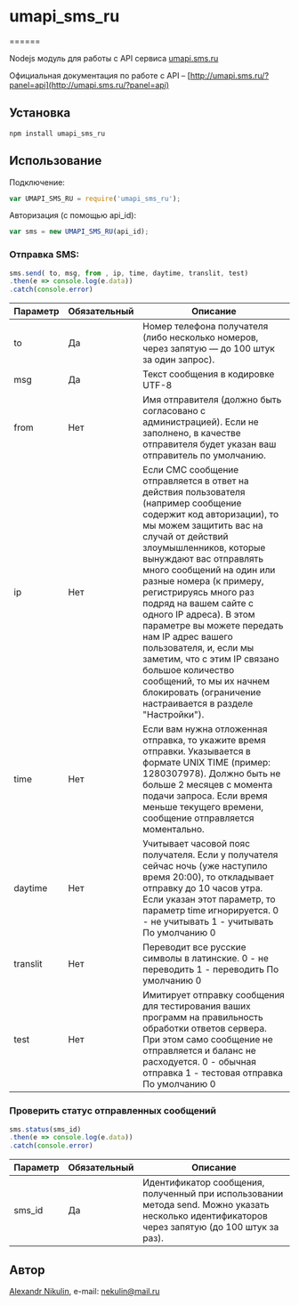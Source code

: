 # umapi_sms_ru
======

Nodejs модуль для работы с API сервиса [umapi.sms.ru](http://umapi.sms.ru)

Официальная документация по работе с API – [http://umapi.sms.ru/?panel=api](http://umapi.sms.ru/?panel=api)
## Установка
```
npm install umapi_sms_ru
```

## Использование

Подключение:
```js
var UMAPI_SMS_RU = require('umapi_sms_ru');
```

Авторизация (с помощью api_id):
```js
var sms = new UMAPI_SMS_RU(api_id);
```


### Отправка SMS:

```js
sms.send( to, msg, from , ip, time, daytime, translit, test)
.then(e => console.log(e.data))
.catch(console.error)
```

|Параметр|Обязательный|Описание                                                                           |
|--------|------------|-----------------------------------------------------------------------------------|
|to|Да|Номер телефона получателя (либо несколько номеров, через запятую — до 100 штук за один запрос).|
|msg|Да|Текст сообщения в кодировке UTF-8|
|from|Нет|Имя отправителя (должно быть согласовано с администрацией). Если не заполнено, в качестве отправителя будет указан ваш отправитель по умолчанию.|
|ip|Нет|Если СМС сообщение отправляется в ответ на действия пользователя (например сообщение содержит код авторизации), то мы можем защитить вас на случай от действий злоумышленников, которые вынуждают вас отправлять много сообщений на один или разные номера (к примеру, регистрируясь много раз подряд на вашем сайте с одного IP адреса). В этом параметре вы можете передать нам IP адрес вашего пользователя, и, если мы заметим, что с этим IP связано большое количество сообщений, то мы их начнем блокировать (ограничение настраивается в разделе "Настройки").|
|time|Нет|Если вам нужна отложенная отправка, то укажите время отправки. Указывается в формате UNIX TIME (пример: 1280307978). Должно быть не больше 2 месяцев с момента подачи запроса. Если время меньше текущего времени, сообщение отправляется моментально.|
|daytime|Нет|Учитывает часовой пояс получателя. Если у получателя сейчас ночь (уже наступило время 20:00), то откладывает отправку до 10 часов утра. Если указан этот параметр, то параметр time игнорируется. 0 - не учитывать 1 - учитывать По умолчанию 0|
|translit|Нет|Переводит все русские символы в латинские. 0 - не переводить 1 - переводить По умолчанию 0|
|test|Нет|Имитирует отправку сообщения для тестирования ваших программ на правильность обработки ответов сервера. При этом само сообщение не отправляется и баланс не расходуется. 0 - обычная отправка 1 - тестовая отправка По умолчанию 0|

### Проверить статус отправленных сообщений

```js
sms.status(sms_id)
.then(e => console.log(e.data))
.catch(console.error)
```

|Параметр|Обязательный|Описание                                                                           |
|--------|------------|-----------------------------------------------------------------------------------|
|sms_id|Да|Идентификатор сообщения, полученный при использовании метода send. Можно указать несколько идентификаторов через запятую (до 100 штук за раз).|



## Автор

[Alexandr Nikulin](https://github.com/SashokNekulin/), e-mail: [nekulin@mail.ru](mailto:nekulin@mail.ru)
